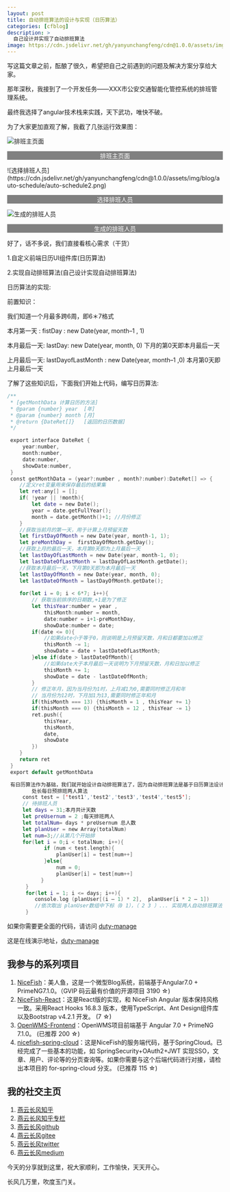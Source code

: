 ```yaml
---
layout: post
title: 自动排班算法的设计与实现（日历算法）
categories: [cfblog]
description: >
  自己设计并实现了自动排班算法
image: https://cdn.jsdelivr.net/gh/yanyunchangfeng/cdn@1.0.0/assets/img/blog/auto-schedule/auto-schedule-cover.png
---
```

写这篇文章之前，酝酿了很久，希望把自己之前遇到的问题及解决方案分享给大家。

那年深秋，我接到了一个开发任务——XXX市公安交通智能化管控系统的排班管理系统。

最终我选择了angular技术栈来实践，天下武功，唯快不破。

为了大家更加直观了解，我截了几张运行效果图：

![排班主页面](https://cdn.jsdelivr.net/gh/yanyunchangfeng/cdn@1.0.0/assets/img/blog/auto-schedule/auto-schedule1.png) 
<p align="center" style="background-color:gray;color:#fff">排班主页面</p>
![选择排班人员](https://cdn.jsdelivr.net/gh/yanyunchangfeng/cdn@1.0.0/assets/img/blog/auto-schedule/auto-schedule2.png) 

<p align="center" style="background-color:gray;color:#fff">选择排班人员</p>

![生成的排班人员](https://cdn.jsdelivr.net/gh/yanyunchangfeng/cdn@1.0.0/assets/img/blog/auto-schedule/auto-schedule3.png) 

<p align="center" style="background-color:gray;color:#fff">生成的排班人员</p>

好了，话不多说，我们直接看核心需求（干货）

1.自定义前端日历UI组件库(日历算法)

2.实现自动排班算法(自己设计实现自动排班算法)

日历算法的实现:

前置知识：

我们知道一个月最多跨6周，即6＊7格式

本月第一天 : fistDay : new Date(year, month–1 , 1)

本月最后一天: lastDay: new Date(year, month, 0) 下月的第0天即本月最后一天

上月最后一天: lastDayofLastMonth : new Date(year, month–1 ,0) 本月第0天即上月最后一天

了解了这些知识后，下面我们开始上代码，编写日历算法:
```swift
/**  
 * [getMonthData 计算日历的方法]
 * @param {number} year  [年]
 * @param {number} month [月]
 * @return {DateRet[]}   [返回的日历数据]
 */

 export interface DateRet {
     year:number,
     month:number,
     date:number,
     showDate:number,
 }
 const getMonthData = (year?:number , month?:number):DateRet[] => {
    //定义ret变量用来保存最后的结果集
    let ret:any[] = [];
    if( !year || !month){
        let date = new Date();
        year = date.getFullYear();
        month = date.getMonth()+1; //月份修正
    }
    //获取当前月的第一天，用于计算上月预留天数
    let firstDayOfMonth = new Date(year, month-1, 1);
    let preMonthDay =  firstDayOfMonth.getDay();
    //获取上月的最后一天，本月第0天即为上月最后一天
    let lastDayOfLastMonth = new Date(year, month-1, 0);
    let lastDateOfLastMonth = lastDayOfLastMonth.getDate();
    //获取本月最后一天，下月第0天即为本月最后一天
    let lastDayOfMonth = new Date(year, month, 0);
    let lastDateOfMonth = lastDayOfMonth.getDate();
    
    for(let i = 0; i < 6*7; i++){
        // 获取当前排序的日期数,+1是为了修正
        let thisYear:number = year ,
            thisMonth:number = month, 
            date:number = i+1-preMonthDay,
            showDate:number = date;
        if(date <= 0){
            //如果date小于等于0，则说明是上月预留天数，月和日都要加以修正
            thisMonth -= 1;
            showDate = date + lastDateOfLastMonth;
        }else if(date > lastDateOfMonth){
            //如果date大于本月最后一天说明为下月预留天数，月和日加以修正
            thisMonth += 1;
            showDate = date - lastDateOfMonth;
        }
        // 修正年月，因为当月份为1时，上月减1为0,需要同时修正月和年
        // 当月份为12时，下月加1为13,需要同时修正年和月
        if(thisMonth === 13) {thisMonth = 1 , thisYear += 1}
        if(thisMonth === 0) {thisMonth = 12 , thisYear -= 1}
        ret.push({
            thisYear,
            thisMonth,
            date,
            showDate
        })
    }
    return ret 
 }
 export default getMonthData

 有日历算法作为基础，我们就开始设计自动排班算法了，因为自动排班算法是基于日历算法设计的
        处长每日预排班两人算法
     const test = ['test1','test2','test3','test4','test5'];
     // 待排班人员
     let days = 31;本月共计天数
     let preUsernum = 2 ;每天排班两人
     let totalNum= days * preUsernum 总人数
     let planUser = new Array(totalNum)
     let num=3;//从第几个开始排
     for(let i = 0;i < totalNum; i++){
            if (num < test.length){
                planUser[i] = test[num++]
            }else{
                num = 0;
                planUser[i] = test[num++]
           }
      }
      for(let i = 1; i <= days; i++){
         console.log (planUser[(i – 1) * 2],  planUser[i * 2 – 1])
         //依次取出 planUser数组中下标（0 1），（ 2 3 ）... 实现两人自动排班算法
      }
```

如果你需要更全面的代码，请访问 [duty-manage](https://gitee.com/yanyunchangfeng/duty-manage)

这是在线演示地址，[duty-manage](https://yanyunchangfeng.gitee.io/duty-manage)

## 我参与的系列项目

1. [NiceFish]( https://gitee.com/mumu-osc/NiceFish)：美人鱼，这是一个微型Blog系统，前端基于Angular7.0 + PrimeNG7.1.0。（GVIP 码云最有价值的开源项目 3190 ☆)
2. [NiceFish-React]( https://gitee.com/mumu-osc/NiceFish-React)：这是React版的实现，和 NiceFish Angular 版本保持风格一致。采用React Hooks 16.8.3 版本，使用TypeScript、Ant Design组件库以及Bootstrap v4.2.1 开发。  (7 ☆)
3. [OpenWMS-Frontend](https://gitee.com/mumu-osc/OpenWMS-Frontend)：OpenWMS项目前端基于 Angular 7.0 + PrimeNG 7.1.0。  (已推荐 200 ☆)
4. [nicefish-spring-cloud](https://gitee.com/mumu-osc/nicefish-spring-cloud)：这是NiceFish的服务端代码，基于SpringCloud。已经完成了一些基本的功能，如 SpringSecurity+OAuth2+JWT 实现SSO，文章、用户、评论等的分页查询等。如果你需要与这个后端代码进行对接，请检出本项目的 for-spring-cloud 分支。 (已推荐 115 ☆)

## 我的社交主页  

1. [燕云长风知乎](https://zhihu.com/people/hbxyxuxiaodong)  
2. [燕云长风知乎专栏](https://zhuanlan.zhihu.com/yanyunchangfeng)  
3. [燕云长风github](https://github.com/yanyunchangfeng)  
4. [燕云长风gitee](https://gitee.com/yanyunchangfeng)  
5. [燕云长风twitter](https://twitter.com/yanyunchangfeng)  
6. [燕云长风medium](https://medium.com/@yanyunchangfeng) 

今天的分享就到这里，祝大家顺利，工作愉快，天天开心。

长风几万里，吹度玉门关。